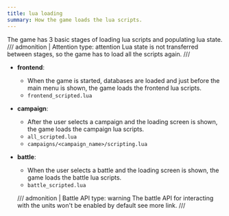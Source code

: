 ```yaml
---
title: lua loading
summary: How the game loads the lua scripts.
---
```


The game has 3 basic stages of loading lua scripts and populating lua state.
/// admonition | Attention
    type: attention
Lua state is not transferred between stages, so the game has to load all the scripts again.
///

- **frontend**:  
    - When the game is started, databases are loaded and just before the main menu is shown, the game loads the frontend lua scripts.
    - `frontend_scripted.lua`
- **campaign**:
    - After the user selects a campaign and the loading screen is shown, the game loads the campaign lua scripts.
    - `all_scripted.lua`
    - `campaigns/<campaign_name>/scripting.lua`
- **battle**:
    - When the user selects a battle and the loading screen is shown, the game loads the battle lua scripts.
    - `battle_scripted.lua`

    /// admonition | Battle API
        type: warning
    The battle API for interacting with the units won't be enabled by default see more link.
    ///
